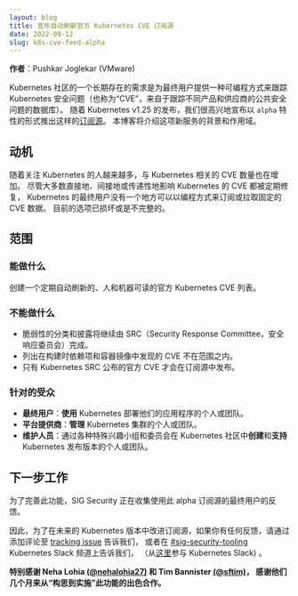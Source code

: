 ```yaml
---
layout: blog 
title: 宣布自动刷新官方 Kubernetes CVE 订阅源
date: 2022-09-12 
slug: k8s-cve-feed-alpha
---
```

<!--
layout: blog 
title: Announcing the Auto-refreshing Official Kubernetes CVE Feed
date: 2022-09-12 
slug: k8s-cve-feed-alpha
-->

<!-- 
**Author**: Pushkar Joglekar (VMware)

A long-standing request from the Kubernetes community has been to have a
programmatic way for end users to keep track of Kubernetes security issues
(also called "CVEs", after the database that tracks public security issues across
different products and vendors). Accompanying the release of Kubernetes v1.25,
we are excited to announce availability of such
a [feed](/docs/reference/issues-security/official-cve-feed/) as an `alpha`
feature. This blog will cover the background and scope of this new service. 
-->
**作者**：Pushkar Joglekar (VMware)

Kubernetes 社区的一个长期存在的需求是为最终用户提供一种可编程方式来跟踪
Kubernetes 安全问题（也称为“CVE”，来自于跟踪不同产品和供应商的公共安全问题的数据库）。
随着 Kubernetes v1.25 的发布，我们很高兴地宣布以 `alpha`
特性的形式推出这样的[订阅源](/zh-cn/docs/reference/issues-security/official-cve-feed/)。
本博客将介绍这项新服务的背景和作用域。

<!-- 
## Motivation

With the growing number of eyes on Kubernetes, the number of CVEs related to
Kubernetes have increased. Although most CVEs that directly, indirectly, or
transitively impact Kubernetes are regularly fixed, there is no single place for
the end users of Kubernetes to programmatically subscribe or pull the data of
fixed CVEs. Current options are either broken or incomplete. 
-->
## 动机

随着关注 Kubernetes 的人越来越多，与 Kubernetes 相关的 CVE 数量也在增加。
尽管大多数直接地、间接地或传递性地影响 Kubernetes 的 CVE 都被定期修复，
Kubernetes 的最终用户没有一个地方可以以编程方式来订阅或拉取固定的 CVE 数据。
目前的选项已损坏或是不完整的。

<!-- 
## Scope

### What This Does

Create a periodically auto-refreshing, human and machine-readable list of
official Kubernetes CVEs 
-->
## 范围

### 能做什么

创建一个定期自动刷新的、人和机器可读的官方 Kubernetes CVE 列表。

<!-- 
### What This Doesn't Do

* Triage and vulnerability disclosure will continue to be done by SRC (Security
  Response Committee).
* Listing CVEs that are identified in build time dependencies and container
  images are out of scope.
* Only official CVEs announced by the Kubernetes SRC will be published in the
  feed. 
-->
### 不能做什么

* 脆弱性的分类和披露将继续由 SRC（Security Response Committee，安全响应委员会）完成。
* 列出在构建时依赖项和容器镜像中发现的 CVE 不在范围之内。
* 只有 Kubernetes SRC 公布的官方 CVE 才会在订阅源中发布。

<!-- 
### Who It's For

* **End Users**: Persons or teams who _use_ Kubernetes to deploy applications
  they own
* **Platform Providers**: Persons or teams who _manage_ Kubernetes clusters
* **Maintainers**: Persons or teams who _create_ and _support_ Kubernetes
  releases through their work in Kubernetes Community - via various Special
  Interest Groups and Committees. 
  -->
### 针对的受众

* **最终用户**：**使用** Kubernetes 部署他们的应用程序的个人或团队。
* **平台提供商**：**管理** Kubernetes 集群的个人或团队。
* **维护人员**：通过各种特殊兴趣小组和委员会在 Kubernetes 社区中**创建**和**支持** Kubernetes
  发布版本的个人或团队。

<!-- 
## What's Next?

In order to graduate this feature, SIG Security
is gathering feedback from end users who are using this alpha feed. 
-->
## 下一步工作

为了完善此功能，SIG Security 正在收集使用此 alpha 订阅源的最终用户的反馈。

<!-- 
So in order to improve the feed in future Kubernetes Releases, if you have any
feedback, please let us know by adding a comment to
this [tracking issue](https://github.com/kubernetes/sig-security/issues/1) or
let us know on
[#sig-security-tooling](https://kubernetes.slack.com/archives/C01CUSVMHPY)
Kubernetes Slack channel.
(Join [Kubernetes Slack here](https://slack.k8s.io)) 
-->
因此，为了在未来的 Kubernetes 版本中改进订阅源，如果你有任何反馈，请通过添加评论至
[tracking issue](https://github.com/kubernetes/sig-security/issues/1) 告诉我们，
或者在 [#sig-security-tooling](https://kubernetes.slack.com/archives/C01CUSVMHPY)
Kubernetes Slack 频道上告诉我们，
（从[这里](https://slack.k8s.io)参与 Kubernetes Slack) 。

<!--
_A special shout out and massive thanks to Neha Lohia
[(@nehalohia27)](https://github.com/nehalohia27) and Tim
Bannister [(@sftim)](https://github.com/sftim) for their stellar collaboration
for many months from "ideation to implementation" of this feature._ 
-->
**特别感谢 Neha Lohia
[(@nehalohia27)](https://github.com/nehalohia27)
和 Tim Bannister [(@sftim)](https://github.com/sftim)，
感谢他们几个月来从“构思到实施”此功能的出色合作。**
